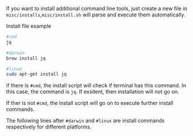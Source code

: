 If you want to install additional command line tools, just create a new file in `misc/installs`,`misc/install.sh` will parse and execute them automatically.

Install file example

```bash
#cmd
jq

#darwin
brew install jq

#linux
sudo apt-get install jq

```

if there is `#cmd`, the install script will check if terminal has this command. In this case, the command is `jq`. If exsitent, then installation will not go on.

If ther is not `#cmd`, the install script will go on to execute further install commands.

The following lines after `#darwin` and `#linux` are install commands respectively for different platforms.

